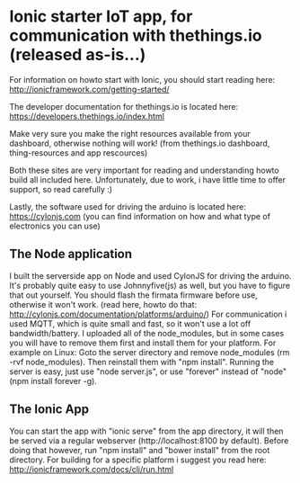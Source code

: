 # Ionic starter IoT app, for communication with thethings.io (released as-is...)

For information on howto start with Ionic, you should start reading here: http://ionicframework.com/getting-started/

The developer documentation for thethings.io is located here: https://developers.thethings.io/index.html

Make very sure you make the right resources available from your dashboard, otherwise nothing will work! (from thethings.io dashboard, thing-resources and app rescources)

Both these sites are very important for reading and understanding howto build all included here. Unfortunately, due to work, i have little time to offer support, so read carefully :)

Lastly, the software used for driving the arduino is located here: https://cylonjs.com (you can find information on how and what type of electronics you can use)


## The Node application

I built the serverside app on Node and used CylonJS for driving the arduino. It's probably quite easy to use Johnnyfive(js) as well, but you have to figure that out yourself. You should flash the firmata firmware before use, otherwise it won't work. (read here, howto do that: http://cylonjs.com/documentation/platforms/arduino/) For communication i used MQTT, which is quite small and fast, so it won't use a lot off bandwidth/battery. I uploaded all of the node_modules, but in some cases you will have to remove them first and install them for your platform. For example on Linux: Goto the server directory and remove node_modules (rm -rvf node_modules). Then reinstall them with "npm install". Running the server is easy, just use "node server.js", or use "forever" instead of "node" (npm install forever -g). 

## The Ionic App

You can start the app with "ionic serve" from the app directory, it will then be served via a regular webserver (http://localhost:8100 by default). Before doing that however, run "npm install" and "bower install" from the root directory. For building for a specific platform i suggest you read here: http://ionicframework.com/docs/cli/run.html
